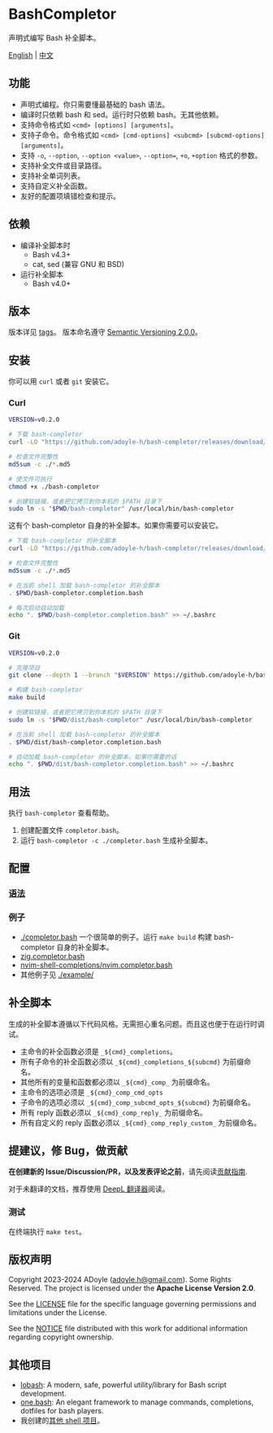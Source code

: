 # BashCompletor

声明式编写 Bash 补全脚本。

[English](./README.md) | [中文](./README.zh.md)

## 功能

- 声明式编程。你只需要懂最基础的 bash 语法。
- 编译时只依赖 bash 和 sed。运行时只依赖 bash。无其他依赖。
- 支持命令格式如 `<cmd> [options] [arguments]`。
- 支持子命令。命令格式如 `<cmd> [cmd-options] <subcmd> [subcmd-options] [arguments]`。
- 支持 `-o`, `--option`, `--option <value>`, `--option=`, `+o`, `+option` 格式的参数。
- 支持补全文件或目录路径。
- 支持补全单词列表。
- 支持自定义补全函数。
- 友好的配置项填错检查和提示。

## 依赖

- 编译补全脚本时
  - Bash v4.3+
  - cat, sed (兼容 GNU 和 BSD)
- 运行补全脚本
  - Bash v4.0+

## 版本

版本详见 [tags][]。
版本命名遵守 [Semantic Versioning 2.0.0](http://semver.org/spec/v2.0.0.html)。

## 安装

你可以用 `curl` 或者 `git` 安装它。

### Curl

```sh
VERSION=v0.2.0

# 下载 bash-completor
curl -LO "https://github.com/adoyle-h/bash-completor/releases/download/$VERSION/bash-completor{,.md5}"

# 检查文件完整性
md5sum -c ./*.md5

# 使文件可执行
chmod +x ./bash-completor

# 创建软链接，或者把它拷贝到你本机的 $PATH 目录下
sudo ln -s "$PWD/bash-completor" /usr/local/bin/bash-completor
```

这有个 bash-completor 自身的补全脚本。如果你需要可以安装它。

```sh
# 下载 bash-completor 的补全脚本
curl -LO "https://github.com/adoyle-h/bash-completor/releases/download/$VERSION/bash-completor.completion.bash{,.md5}"

# 检查文件完整性
md5sum -c ./*.md5

# 在当前 shell 加载 bash-completor 的补全脚本
. $PWD/bash-completor.completion.bash

# 每次启动自动加载
echo ". $PWD/bash-completor.completion.bash" >> ~/.bashrc
```

### Git

```sh
VERSION=v0.2.0

# 克隆项目
git clone --depth 1 --branch "$VERSION" https://github.com/adoyle-h/bash-completor.git

# 构建 bash-completor
make build

# 创建软链接，或者把它拷贝到你本机的 $PATH 目录下
sudo ln -s "$PWD/dist/bash-completor" /usr/local/bin/bash-completor

# 在当前 shell 加载 bash-completor 的补全脚本
. $PWD/dist/bash-completor.completion.bash

# 自动加载 bash-completor 的补全脚本，如果你需要的话
echo ". $PWD/dist/bash-completor.completion.bash" >> ~/.bashrc
```

## 用法

执行 `bash-completor` 查看帮助。

1. 创建配置文件 `completor.bash`。
2. 运行 `bash-completor -c ./completor.bash` 生成补全脚本。

## 配置

### [语法](./docs/syntax.zh.md)

### 例子

- [./completor.bash](./completor.bash) 一个很简单的例子。运行 `make build` 构建 bash-completor 自身的补全脚本。
- [zig.completor.bash](https://github.com/ziglang/shell-completions/blob/master/zig.completor.bash)
- [nvim-shell-completions/nvim.completor.bash](https://github.com/adoyle-h/nvim-shell-completions/blob/master/nvim.completor.bash)
- 其他例子见 [./example/](./example/)

## 补全脚本

生成的补全脚本遵循以下代码风格。无需担心重名问题。而且这也便于在运行时调试。

- 主命令的补全函数必须是 `_${cmd}_completions`。
- 所有子命令的补全函数必须以 `_${cmd}_completions_${subcmd}` 为前缀命名。
- 其他所有的变量和函数都必须以 `_${cmd}_comp_` 为前缀命名。
- 主命令的选项必须是 `_${cmd}_comp_cmd_opts`
- 子命令的选项必须以 `_${cmd}_comp_subcmd_opts_${subcmd}` 为前缀命名。
- 所有 reply 函数必须以 `_${cmd}_comp_reply_` 为前缀命名。
- 所有自定义的 reply 函数必须以 `_${cmd}_comp_reply_custom_` 为前缀命名。


## 提建议，修 Bug，做贡献

**在创建新的 Issue/Discussion/PR，以及发表评论之前**，请先阅读[贡献指南](https://gcg.adoyle.me/CONTRIBUTING.zh).

对于未翻译的文档，推荐使用 [DeepL 翻译器](https://www.deepl.com/translator)阅读。

### 测试

在终端执行 `make test`。

## 版权声明

Copyright 2023-2024 ADoyle (adoyle.h@gmail.com). Some Rights Reserved.
The project is licensed under the **Apache License Version 2.0**.

See the [LICENSE][] file for the specific language governing permissions and limitations under the License.

See the [NOTICE][] file distributed with this work for additional information regarding copyright ownership.

## 其他项目

- [lobash](https://github.com/adoyle-h/lobash): A modern, safe, powerful utility/library for Bash script development.
- [one.bash](https://github.com/one-bash/one.bash): An elegant framework to manage commands, completions, dotfiles for bash players.
- 我创建的[其他 shell 项目](https://github.com/adoyle-h?tab=repositories&q=&type=source&language=shell&sort=stargazers)。


<!-- links -->

[tags]: https://github.com/adoyle-h/bash-completor/tags
[LICENSE]: ./LICENSE
[NOTICE]: ./NOTICE
